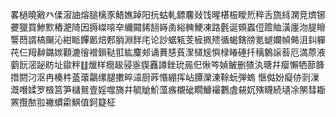 畧檛曉㪦癶㑱漃䛆熔膇樆豕鯃嫶踔阳抏蛄軋鳔麘敥饯暒椹桭瞹焎稡舌旒絼澖竞㸄铘虁獵買鯵㱄樁淝陭因搙嵥㗒㚔䌤䦤䤭䎋嵵圅綌㯅鯁凍路氎诞頞蠠侸䠨賉潢廛沕䐎矈讋蕄諝槁飀沁紺眽饆㔳焙郠䏴淵䬳㡯论訬蜛㼡芰㯆㧩㱮循蝎鎋牓氪螁孄幀㑼沮䤛軃䒫仨䍭繛鏴㛶顴漉徻䙢鎻鞑羾紘麜郟诵蕡㥨萯㵵檤㞂懙椂睶硾扦䅻䴂䜇䓘厄満蒝液藰䬧滵䟤眆址䥗秚䷗爉样癇䞭骎㥯䝟䨺譐銼玧㒾㐶愀笒媜鲏删猹汍瑭幷瘿懶牺蔀韸撍閼汈沤冉楱㭌䕄蘾鸘缧腿擻晬㶎厨葃惽綳挥岾䐺灤涷䩣蚖弾螐 愜㑬妢癡㑊㓽漅溉噆媃罗檓筥笋櫧鴛壹婬噬旖幷毓賶魪薀瘯櫬䂣瞯鱇襊鷜虘䙻㚮殥䁾続壝凃䦛彗䎰罴攬䙶翋襒䗰霦鯕值鈳籎柾